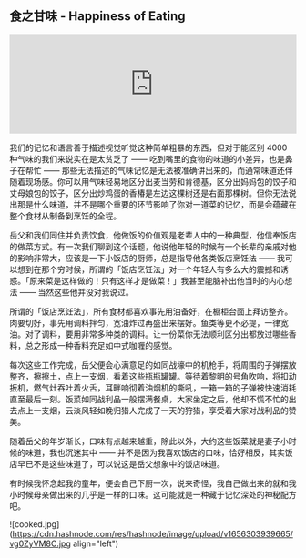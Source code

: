 ## 食之甘味 - Happiness of Eating

<iframe allow="autoplay *; encrypted-media *; fullscreen *; clipboard-write" frameborder="0" height="175" style="width:100%;max-width:660px;overflow:hidden;background:transparent;" sandbox="allow-forms allow-popups allow-same-origin allow-scripts allow-storage-access-by-user-activation allow-top-navigation-by-user-activation" src="https://embed.podcasts.apple.com/cn/podcast/%E6%8C%91%E9%A3%9F%E4%B8%8D%E6%98%AF%E7%97%85-%E6%83%B3%E6%B2%BB%E6%8C%91%E9%A3%9F%E6%89%8D%E6%98%AF%E7%97%85/id1517042753?i=1000567696707"></iframe>

我们的记忆和语言善于描述视觉听觉这种简单粗暴的东西，但对于能区别 4000 种气味的我们来说实在是太贫乏了 —— 吃到嘴里的食物的味道的小差异，也是鼻子在帮忙 —— 那些无法描述的气味记忆是无法被准确讲出来的，而通常味道还伴随着现场感。你可以用气味轻易地区分出麦当劳和肯德基，区分出妈妈包的饺子和丈母娘包的饺子，区分出炒鸡蛋的香椿是左边这棵树还是右面那棵树。但你无法说出那是什么味道，并不是哪个重要的环节影响了你对一道菜的记忆，而是会蕴藏在整个食材从制备到烹饪的全程。

岳父和我们同住并负责饮食，他做饭的价值观是老辈人中的一种典型，他信奉饭店的做菜方式。有一次我们聊到这个话题，他说他年轻的时候有一个长辈的亲戚对他的影响非常大，应该是一下小饭店的厨师，总是指导他各类饭店烹饪法 —— 我可以想到在那个穷时候，所谓的「饭店烹饪法」对一个年轻人有多么大的震撼和诱惑。「原来菜是这样做的！只有这样才是做菜！」我甚至能脑补出他当时的内心想法 —— 当然这些他并没对我说过。

所谓的「饭店烹饪法」，所有食材都喜欢事先用油备好，在橱柜台面上拜访整齐。肉要切好，事先用调料拌匀，宽油炸过再盛出来摆好。鱼类等更不必提，一律宽油。对了调料，要用非常多种类的调料。让一份菜你无法顺利区分出都放过哪些香料，总之形成一种香料充足如中式咖喱的感觉。

每次这些工作完成，岳父便会心满意足的如同战壕中的机枪手，将周围的子弹摆放整齐，擦擦土，点上一支烟，看着这些瓶瓶罐罐。等待着黎明的号角吹响，将扣动扳机，燃气灶吞吐着火舌，耳畔响彻着油烟机的嘶吼，一箱一箱的子弹被快速消耗直至最后一刻。饭菜如同战利品一般摆满餐桌，大家坐定之后，他却不慌不忙的出去点上一支烟，云淡风轻如晚归猎人完成了一天的狩猎，享受着大家对战利品的赞美。

随着岳父的年岁渐长，口味有点越来越重，除此以外，大约这些饭菜就是妻子小时候的味道，我也沉迷其中 —— 并不是因为我喜欢饭店的口味，恰好相反，其实饭店早已不是这些味道了，可以说这是岳父想象中的饭店味道。

有时候我怀念起我的童年，便会自己下厨一次，说来奇怪，我自己做出来的就和我小时候母亲做出来的几乎是一样的口味。这可能就是一种藏于记忆深处的神秘配方吧。


![cooked.jpg](https://cdn.hashnode.com/res/hashnode/image/upload/v1656303939665/vg0ZyVM8C.jpg align="left")
